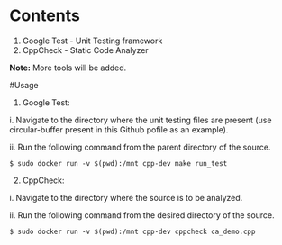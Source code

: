 # Contents

1. Google Test - Unit Testing framework
2. CppCheck - Static Code Analyzer

**Note:** More tools will be added.

#Usage

1. Google Test:

i. Navigate to the directory where the unit testing files are present (use circular-buffer present in this Github pofile as an example).

ii. Run the following command from the parent directory of the source.

`$ sudo docker run -v $(pwd):/mnt cpp-dev make run_test`


2. CppCheck:

i. Navigate to the directory where the source is to be analyzed.

ii. Run the following command from the desired directory of the source.

`$ sudo docker run -v $(pwd):/mnt cpp-dev cppcheck ca_demo.cpp` 

